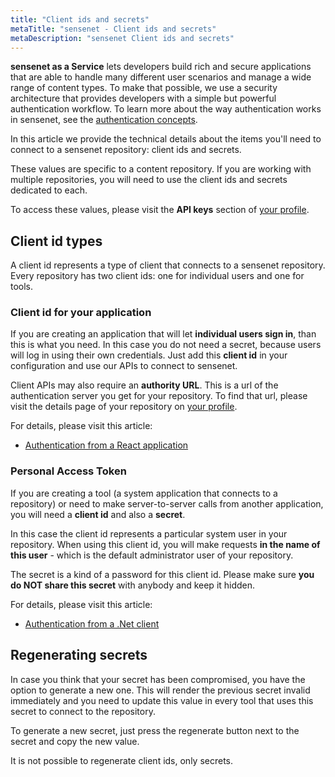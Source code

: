 ```yaml
---
title: "Client ids and secrets"
metaTitle: "sensenet - Client ids and secrets"
metaDescription: "sensenet Client ids and secrets"
---
```


**sensenet as a Service** lets developers build rich and secure applications that are able to handle many  different user scenarios and manage a wide range of content types. To make that possible, we use a security architecture that provides developers with a simple but powerful authentication workflow. To learn more about the way authentication works in sensenet, see the [authentication concepts](/concepts/basics/06-authentication).

In this article we provide the technical details about the items you'll need to connect to a  sensenet repository: client ids and secrets.

<note severity="info">These values are specific to a content repository. If you are working with multiple repositories, you will need to use the client ids and secrets dedicated to each.</note>

To access these values, please visit the **API keys** section of [your profile](https://profile.sensenet.com).

## Client id types
A client id represents a type of client that connects to a sensenet repository. Every repository has two client ids: one for individual users and one for tools.

### Client id for your application
If you are creating an application that will let **individual users sign in**, than this is what you need. In this case you do not need a secret, because users will log in using their own credentials. Just add this **client id** in your configuration and use our APIs to connect to sensenet. 

<note severity="info">Client APIs may also require an **authority URL**. This is a url of the authentication server you get for your repository. To find that url, please visit the details page of your repository on [your profile](https://profile.sensenet.com).</note>

For details, please visit this article:

- [Authentication from a React application](/tutorials/authentication/how-to-authenticate-react)

### Personal Access Token
If you are creating a tool (a system application that connects to a repository) or need to make server-to-server calls from another application, you will need a **client id** and also a **secret**. 

In this case the client id represents a particular system user in your repository. When using this client id, you will make requests **in the name of this user** - which is the default administrator user of your repository.

The secret is a kind of a password for this client id. Please make sure **you do NOT share this secret** with anybody and keep it hidden.

For details, please visit this article:

- [Authentication from a .Net client](/tutorials/authentication/how-to-authenticate-dotnet)

## Regenerating secrets
In case you think that your secret has been compromised, you have the option to generate a new one. This will render the previous secret invalid immediately and you need to update this value in every tool that uses this secret to connect to the repository.

To generate a new secret, just press the regenerate button next to the secret and copy the new value. 

It is not possible to regenerate client ids, only secrets.